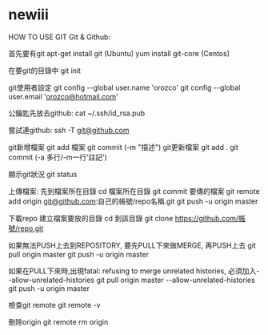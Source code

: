 # newiii
HOW TO USE GIT
Git & Github:

首先要有git
apt-get install git (Ubuntu)
yum install git-core (Centos)

在要git的目錄中
git init

git使用者設定
git config --global user.name 'orozco'
git config --global user.email 'orozco@hotmail.com'

公鑰匙先放去github:
cat ~/.ssh/id_rsa.pub

嘗試連github:
ssh -T git@github.com

git新增檔案
git add 檔案
git commit (-m "描述")
git更新檔案
git add .
git commit (-a 多行/-m一行'註記')

顯示git狀況
git status

上傳檔案:
先到檔案所在目錄
cd 檔案所在目錄
git commit 要傳的檔案
git remote add origin git@github.com:自己的帳號/repo名稱.git
git push -u origin master

下載repo
建立檔案要放的目錄
cd 到該目錄
git clone https://github.com/帳號/repo.git

如果無法PUSH上去到REPOSITORY, 要先PULL下來做MERGE, 再PUSH上去
git pull origin master
git push -u origin master

如果在PULL下來時,出現fatal: refusing to merge unrelated histories, 必須加入--allow-unrelated-histories
git pull origin master --allow-unrelated-histories
git push -u origin master

檢查git remote
git remote -v

刪除origin
git remote rm origin

